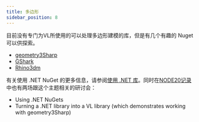 ```yaml
---
title: 多边形
sidebar_position: 8
---
```


目前没有专门为VL所使用的可以处理多边形建模的库，但是有几个有趣的 Nuget 可以供探索。
- [geometry3Sharp](https://www.nuget.org/packages/geometry3Sharp/)
- [GShark](https://www.nuget.org/packages/GShark/)
- [Rhino3dm](https://www.nuget.org/packages/Rhino3dm/)

有关使用 .NET NuGet 的更多信息，请参阅[使用 .NET 库](/docs/extending-vvvv/using-dotnet-libraries)。同时在[NODE20记录](https://thenodeinstitute.org/courses/node20-vvvv-workshop-bundle/)中也有两场跟这个主题相关的研讨会：
- Using .NET NuGets
- Turning a .NET library into a VL library (which demonstrates working with geometry3Sharp)
